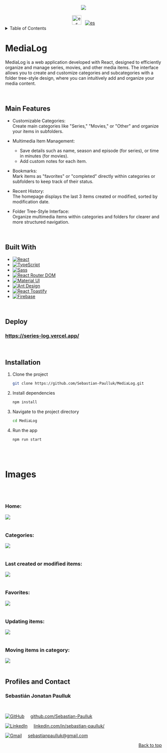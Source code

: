 <a id="readme-top"></a>


<div align="center">
  <img  src="https://github.com/Sebastian-Paulluk/MediaLog/blob/main/public/images-github/logo.png">
</div>

<br>

<div align="center">
    <a href="https://github.com/Sebastian-Paulluk/MediaLog/blob/main/README.md"><img src="https://img.shields.io/badge/lang-english-blue.svg" height="30" alt="es"></a> &nbsp; <a href="https://github.com/Sebastian-Paulluk/MediaLog/blob/main/README.es.md"><img src="https://img.shields.io/badge/lang-español-red.svg" alt="es"></a>
</div>


<details>
  <summary>Table of Contents</summary>
  <ol>
    <li><a href="#caracteristicas">Main Features</a></li>
    <li><a href="#creado-con">Built With</a></li>
    <li><a href="#despliegue">Deployment</a></li>
    <li><a href="#instalacion">Installation</a></li>
    <li><a href="#imagenes">Images</a></li>
    <li><a href="#pefiles-y-contacto">Profiles and Contact</a></li>
  </ol>
</details>




# MediaLog

MediaLog is a web application developed with React, designed to efficiently organize and manage series, movies, and other media items. The interface allows you to create and customize categories and subcategories with a folder tree-style design, where you can intuitively add and organize your media content.


<br>

<a id="caracteristicas"></a>
## Main Features

- Customizable Categories:  
  Create main categories like "Series," "Movies," or "Other" and organize your items in subfolders.

- Multimedia Item Management:  
  - Save details such as name, season and episode (for series), or time in minutes (for movies).  
  - Add custom notes for each item.

- Bookmarks:  
  Mark items as "favorites" or "completed" directly within categories or subfolders to keep track of their status.

- Recent History:  
  The homepage displays the last 3 items created or modified, sorted by modification date.

- Folder Tree-Style Interface:  
  Organize multimedia items within categories and folders for clearer and more structured navigation.




<br>

<a id="creado-con"></a>

## Built With

* [![React][React.js]][React-url]
* [![TypeScript][TypeScript]][TypeScript-url]
* [![Sass][Sass]][Sass-url]
* [![React Router DOM][ReactRouterDOM]][ReactRouterDOM-url]
* [![Material UI][Material-UI]][Material-UI-url]
* [![Ant Design][AntDesign]][AntDesign-url]
* [![React Toastify][ReactToastify]][ReactToastify-url]
* [![Firebase][Firebase]][Firebase-url]



<br>


<a id="despliegue"></a>

## Deploy
### <https://series-log.vercel.app/>

<br>

<a id="instalacion"></a>

## Installation

1. Clone the project
   ```sh
   git clone https://github.com/Sebastian-Paulluk/MediaLog.git
   ```
2. Install dependencies
   ```sh
   npm install
   ```
3. Navigate to the project directory
   ```sh
   cd MediaLog
   ```
4. Run the app
   ```sh
   npm run start
   ```

<br><br>

<a id="imagenes"></a>

# Images

<br>
<br>

###

### Home:
<kbd>
  <img src="https://github.com/Sebastian-Paulluk/MediaLog/blob/main/public/images-github/inicio.png">
</kbd>

<br>
<br>

###

### Categories:
<kbd>
  <img src="https://github.com/Sebastian-Paulluk/MediaLog/blob/main/public/images-github/items-en-carpeta.png">
</kbd>

<br>
<br>

###

### Last created or modified items:
<kbd>
  <img src="https://github.com/Sebastian-Paulluk/MediaLog/blob/main/public/images-github/ultimos-modificados.png">
</kbd>

<br>
<br>

###

### Favorites:
<kbd>
  <img src="https://github.com/Sebastian-Paulluk/MediaLog/blob/main/public/images-github/favoritos.png">
</kbd>

<br>
<br>

###

### Updating items:
<kbd align="center">
  <img src="https://github.com/Sebastian-Paulluk/MediaLog/blob/main/public/images-github/modificando-item-juntos.png">
</kbd>

<br>
<br>

###

### Moving items in category:
<kbd>
  <img src="https://github.com/Sebastian-Paulluk/MediaLog/blob/main/public/images-github/moviendo-item.png">
</kbd>

<br>
<br>

<a id="pefiles-y-contacto"></a>

## Profiles and Contact

### Sebastián Jonatan Paulluk
<br>

[![GitHub][GitHub-icon]][GitHub-url] &nbsp; &nbsp; [github.com/Sebastian-Paulluk](https://github.com/Sebastian-Paulluk)

[![LinkedIn][LinkedIn-icon]][LinkedIn-url] &nbsp; &nbsp; [linkedin.com/in/sebastian-paulluk/](https://www.linkedin.com/in/sebastian-paulluk/)

[![Gmail][Gmail-icon]][Gmail-url] &nbsp; &nbsp; sebastianpaulluk@gmail.com

<p align="right"><a href="#readme-top">Back to top</a></p>





 <!-- MARKDOWN LINKS & IMAGES -->
[React.js]: https://img.shields.io/badge/React-20232A?style=for-the-badge&logo=react&logoColor=61DAFB
[React-url]: https://reactjs.org/

[TypeScript]: https://img.shields.io/badge/TypeScript-3178C6?style=for-the-badge&logo=typescript&logoColor=white
[TypeScript-url]: https://www.typescriptlang.org/

[Sass]: https://img.shields.io/badge/Sass-CC6699?style=for-the-badge&logo=sass&logoColor=white
[Sass-url]: https://sass-lang.com/

[Material-UI]: https://img.shields.io/badge/Material--UI-007FFF?style=for-the-badge&logo=mui&logoColor=white
[Material-UI-url]: https://mui.com/

[ReactRouterDOM]: https://img.shields.io/badge/React%20Router%20DOM-CA4245?style=for-the-badge&logo=react-router&logoColor=white
[ReactRouterDOM-url]: https://reactrouter.com/

[AntDesign]: https://img.shields.io/badge/Ant%20Design-0170FE?style=for-the-badge&logo=ant-design&logoColor=white
[AntDesign-url]: https://ant.design/

[ReactToastify]: https://img.shields.io/badge/React%20Toastify-FF7C7C?style=for-the-badge&logo=react-toastify&logoColor=white
[ReactToastify-url]: https://fkhadra.github.io/react-toastify/

[Firebase]: https://img.shields.io/badge/Firebase-FFCB2F?style=for-the-badge&logo=firebase&logoColor=black
[Firebase-url]: https://firebase.google.com/

[LinkedIn-icon]: https://img.shields.io/badge/LinkedIn-0A66C2?style=for-the-badge&logo=linkedin&logoColor=white
[LinkedIn-url]: https://www.linkedin.com/in/sebastian-paulluk/

[Gmail-icon]: https://img.shields.io/badge/Gmail-D14836?style=for-the-badge&logo=gmail&logoColor=white
[Gmail-url]: mailto:sebastianpaulluk@gmail.com

[GitHub-icon]: https://img.shields.io/badge/GitHub-181717?style=for-the-badge&logo=github&logoColor=white
[GitHub-url]: https://github.com/Sebastian-Paulluk






